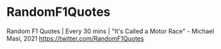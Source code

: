 # RandomF1Quotes
Random F1 Quotes  | Every 30 mins |  "It's Called a Motor Race" - Michael Masi, 2021
https://twitter.com/RandomF1Quotes
